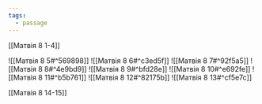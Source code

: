 ```yaml
---
tags:
  - passage
---
```

[[Матвія 8 1-4]]

![[Матвія 8 5#^569898]]
![[Матвія 8 6#^c3ed5f]]
![[Матвія 8 7#^92f5a5]]
![[Матвія 8 8#^4e9bd9]]
![[Матвія 8 9#^bfd28e]]
![[Матвія 8 10#^e692fe]]
![[Матвія 8 11#^b5b761]]
![[Матвія 8 12#^82175b]]
![[Матвія 8 13#^cf5e7c]]

[[Матвія 8 14-15]]
